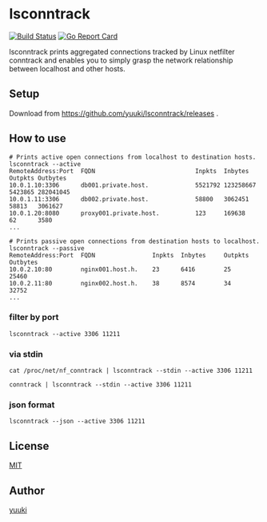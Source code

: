 # lsconntrack

[![Build Status](https://travis-ci.org/yuuki/lsconntrack.png?branch=master)][travis]
[![Go Report Card](https://goreportcard.com/badge/github.com/yuuki/lsconntrack)][goreportcard]

[license]: https://github.com/yuuki/lsconntrack/blob/master/LICENSE
[travis]: https://travis-ci.org/yuuki/lsconntrack
[goreportcard]: (https://goreportcard.com/report/github.com/yuuki/lsconntrack)

lsconntrack prints aggregated connections tracked by Linux netfilter conntrack and enables you to simply grasp the network relationship between localhost and other hosts.

## Setup

Download from https://github.com/yuuki/lsconntrack/releases .

## How to use

```shell
# Prints active open connections from localhost to destination hosts.
lsconntrack --active
RemoteAddress:Port 	FQDN 							Inpkts 	Inbytes 	Outpkts Outbytes
10.0.1.10:3306		db001.private.host.				5521792 123258667	5423865 282041045
10.0.1.11:3306		db002.private.host.				58800   3062451	    58813   3061627
10.0.1.20:8080		proxy001.private.host.			123     169638	    62      3580
...
```

```shell
# Prints passive open connections from destination hosts to localhost.
lsconntrack --passive
RemoteAddress:Port 	FQDN 				Inpkts 	Inbytes 	Outpkts Outbytes
10.0.2.10:80		nginx001.host.h.	23	    6416	    25	    25460
10.0.2.11:80		nginx002.host.h.	38	    8574	    34	    32752
...
```

### filter by port

```shell
lsconntrack --active 3306 11211
```

### via stdin

```shell
cat /proc/net/nf_conntrack | lsconntrack --stdin --active 3306 11211
```

```shell
conntrack | lsconntrack --stdin --active 3306 11211
```

### json format

```shell
lsconntrack --json --active 3306 11211
```

## License

[MIT][license]

## Author

[yuuki](https://github.com/y_uuki)
